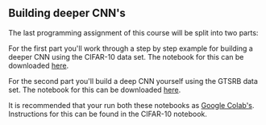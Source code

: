 
## Building deeper CNN's

The last programming assignment of this course will be split into two parts:

For the first part you'll work through a step by step example for building a
deeper CNN using the CIFAR-10 data set. The notebook for this can be downloaded
[here](data/CNN_cifar.ipynb).

For the second part you'll build a deep CNN yourself using the GTSRB data set.
The notebook for this can be downloaded [here](data/CNN_gtsrb.ipynb).

It is recommended that your run both these notebooks as [Google
Colab's](https://colab.research.google.com). Instructions for this can be found
in the CIFAR-10 notebook.

